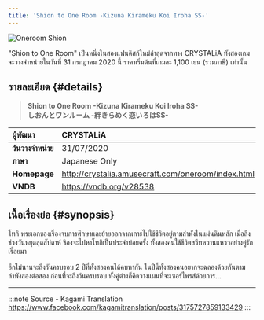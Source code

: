 ```yaml
---
title: 'Shion to One Room -Kizuna Kirameku Koi Iroha SS-'
---
```


![Oneroom Shion](https://res.cloudinary.com/kagamiweb/image/upload/v1631553556/visualnovel/preview/oneroom-shion.jpg)

"Shion to One Room" เป็นหนึ่งในสองแฟนดิสก์ใหม่ล่าสุดจากทาง CRYSTALiA
ทั้งสองเกมจะวางจำหน่ายในวันที่ 31 กรกฎาคม 2020 นี้ ราคาเริ่มต้นที่เกมละ 1,100 เยน (รวมภาษี) เท่านั้น

## รายละเอียด {#details}

> **Shion to One Room -Kizuna Kirameku Koi Iroha SS-**  
> **しおんとワンルーム -絆きらめく恋いろはSS-**

| ผู้พัฒนา | CRYSTALiA |
| :---- | :---- |
| **วันวางจำหน่าย** | 31/07/2020 |
| **ภาษา** | Japanese Only |
| **Homepage** | http://crystalia.amusecraft.com/oneroom/index.html |
| **VNDB** | https://vndb.org/v28538 |

## เนื้อเรื่องย่อ {#synopsis}

โทกิ พระเอกของเรื่องจบการศึกษาและย้ายออกจากเกาะไปใช้ชีวิตอยู่ตามลำพังในแผ่นดินหลัก เมื่อถึงช่วงวันหยุดสุดสัปดาห์ ชิองจะไปหาโทกิเป็นประจำบ่อยครั้ง ทั้งสองคนใช้ชีวิตสวีทหวานแหววอย่างคู่รักเรื่อยมา

อีกไม่นานจะถึงวันครบรอบ 2 ปีที่ทั้งสองคนได้คบหากัน ในปีนี้ทั้งสองคนอยากจะฉลองด้วยกันตามลำพังสองต่อสอง ก่อนที่จะถึงวันครบรอบ ทั้งคู่ต่างก็คิดวางแผนที่จะเซอร์ไพรส์ด้วยการ...

---
:::note Source - Kagami Translation
https://www.facebook.com/kagamitranslation/posts/3175727859133429
:::